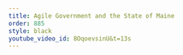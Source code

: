 ```yaml
---
title: Agile Government and the State of Maine
order: 885
style: black
youtube_video_id: 8OqoevsinU&t=13s
---
```

